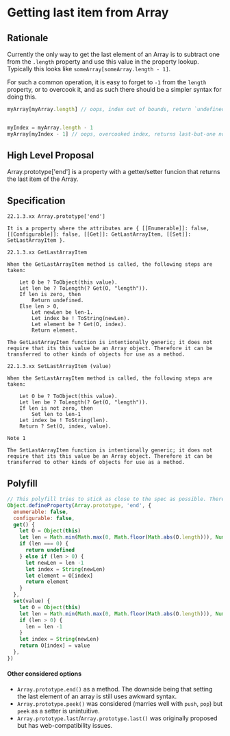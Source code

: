# Getting last item from Array

## Rationale

Currently the only way to get the last element of an Array is to subtract one from the `.length` property and use this value in the property lookup. Typically this looks like `someArray[someArray.length - 1]`.

For such a common operation, it is easy to forget to `-1` from the `length` property, or to overcook it, and as such there should be a simpler syntax for doing this.

```js
myArray[myArray.length] // oops, index out of bounds, return `undefined`, scratch head for hours from silly mistake


myIndex = myArray.length - 1
myArray[myIndex - 1] // oops, overcooked index, returns last-but-one not last, scratch head for hours from silly mistake
```

## High Level Proposal

Array.prototype['end'] is a property with a getter/setter funcion that returns the last item of the Array.

## Specification

```
22.1.3.xx Array.prototype['end']

It is a property where the attributes are { [[Enumerable]]: false, [[Configurable]]: false, [[Get]]: GetLastArrayItem, [[Set]]: SetLastArrayItem }.

22.1.3.xx GetLastArrayItem 

When the GetLastArrayItem method is called, the following steps are taken:

    Let O be ? ToObject(this value).
    Let len be ? ToLength(? Get(O, "length")).
    If len is zero, then
        Return undefined.
    Else len > 0,
        Let newLen be len-1.
        Let index be ! ToString(newLen).
        Let element be ? Get(O, index).
        Return element. 

The GetLastArrayItem function is intentionally generic; it does not require that its this value be an Array object. Therefore it can be transferred to other kinds of objects for use as a method.

22.1.3.xx SetLastArrayItem (value)

When the SetLastArrayItem method is called, the following steps are taken:

    Let O be ? ToObject(this value).
    Let len be ? ToLength(? Get(O, "length")).
    If len is not zero, then
        Set len to len-1
    Let index be ! ToString(len).
    Return ? Set(O, index, value).

Note 1

The SetLastArrayItem function is intentionally generic; it does not require that its this value be an Array object. Therefore it can be transferred to other kinds of objects for use as a method.
```

## Polyfill


```js
// This polyfill tries to stick as close to the spec as possible. There are polyfills which could use less code.
Object.defineProperty(Array.prototype, 'end', {
  enumerable: false,
  configurable: false,
  get() {
    let O = Object(this)
    let len = Math.min(Math.max(0, Math.floor(Math.abs(O.length))), Number.MAX_SAFE_INTEGER)
    if (len === 0) {
      return undefined
    } else if (len > 0) {
      let newLen = len -1
      let index = String(newLen)
      let element = O[index]
      return element
    }
  },
  set(value) {
    let O = Object(this)
    let len = Math.min(Math.max(0, Math.floor(Math.abs(O.length))), Number.MAX_SAFE_INTEGER)
    if (len > 0) {
      len = len -1
    }
    let index = String(newLen)
    return O[index] = value
  },
})
```

#### Other considered options

 - `Array.prototype.end()` as a method. The downside being that setting the last element of an array is still uses awkward syntax.
 - `Array.prototype.peek()` was considered (marries well with `push`, `pop`) but `peek` as a setter is unintuitive.
 - `Array.prototype.last`/`Array.prototype.last()` was originally proposed but has web-compatibility issues.
